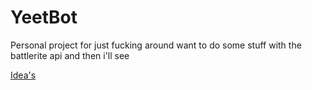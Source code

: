# YeetBot
Personal project for just fucking around want to do some stuff with the battlerite api and then i'll see

[Idea's](https://github.com/Rayintu/YeetBot/blob/master/IDEAS.md)
    
    

